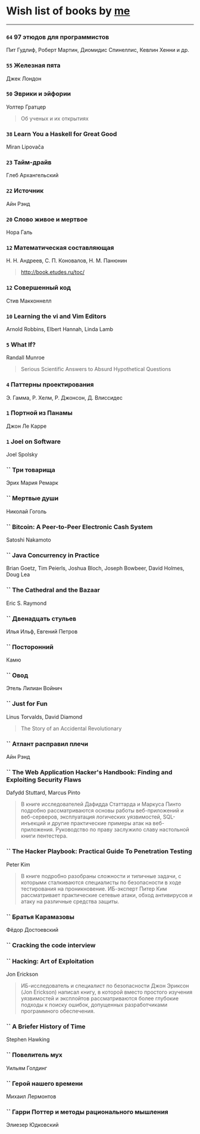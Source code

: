 # Wish list of books by [me](http://www.knigopis.com/#/me/books?u=381417697-yandex)
---

### `64` 97 этюдов для программистов
Пит Гудлиф, Роберт Мартин, Диомидис Спинеллис, Кевлин Хенни и др.

### `55` Железная пята
Джек Лондон

### `50` Эврики и эйфории
Уолтер Гратцер
> Об ученых и их открытиях

### `38` Learn You a Haskell for Great Good
Miran Lipovača

### `23` Тайм-драйв
Глеб Архангельский

### `22` Источник
Айн Рэнд

### `20` Слово живое и мертвое
Нора Галь

### `12` Математическая составляющая
Н. Н. Андреев, С. П. Коновалов, Н. М. Панюнин
> http://book.etudes.ru/toc/

### `12` Совершенный код
Стив Макконнелл

### `10` Learning the vi and Vim Editors
Arnold Robbins, Elbert Hannah, Linda Lamb

### `5` What If?
Randall Munroe
> Serious Scientific Answers to Absurd Hypothetical Questions

### `4` Паттерны проектирования
Э. Гамма, Р. Хелм, Р. Джонсон, Д. Влиссидес

### `1` Портной из Панамы
Джон Ле Карре

### `1` Joel on Software
Joel Spolsky

### `` Три товарища
Эрих Мария Ремарк

### `` Мертвые души
Николай Гоголь

### `` Bitcoin: A Peer-to-Peer Electronic Cash System
Satoshi Nakamoto

### `` Java Concurrency in Practice
Brian Goetz,‎ Tim Peierls,‎ Joshua Bloch,‎ Joseph Bowbeer,‎ David Holmes,‎ Doug Lea

### `` The Cathedral and the Bazaar
Eric S. Raymond

### `` Двенадцать стульев
Илья Ильф, Евгений Петров

### `` Посторонний
Камю

### `` Овод
Этель Лилиан Войнич

### `` Just for Fun
Linus Torvalds, David Diamond
> The Story of an Accidental Revolutionary

### `` Атлант расправил плечи
Айн Рэнд

### `` The Web Application Hacker's Handbook: Finding and Exploiting Security Flaws
Dafydd Stuttard, Marcus Pinto
> В книге исследователей Дафидда Статтарда и Маркуса Пинто подробно рассматриваются основы работы веб-приложений и веб-серверов, эксплуатация логических уязвимостей, SQL-инъекций и другие практические примеры атак на веб-приложения. Руководство по праву заслужило славу настольной книги пентестера.

### `` The Hacker Playbook: Practical Guide To Penetration Testing
Peter Kim
> В книге подробно разобраны сложности и типичные задачи, с которыми сталкиваются специалисты по безопасности в ходе тестирования на проникновение. ИБ-эксперт Питер Ким рассматривает практические сетевые атаки, обход антивирусов и атаку на различные средства защиты.

### `` Братья Карамазовы
Фёдор Достоевский

### `` Cracking the code interview

### `` Hacking: Art of Exploitation
Jon Erickson
> ИБ-исследователь и специалист по безопасности Джон Эриксон (Jon Erickson) написал книгу, в которой вместо простого изучения уязвимостей и эксплойтов рассматриваются более глубокие подходы к поиску ошибок, допущенных разработчиками программного обеспечения.

### `` A Briefer History of Time
Stephen Hawking

### `` Повелитель мух
Уильям Голдинг

### `` Герой нашего времени
Михаил Лермонтов

### `` Гарри Поттер и методы рационального мышления
Элиезер Юдковский

